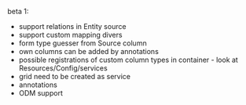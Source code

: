 beta 1:

 - support relations in Entity source
 - support custom mapping divers
 - form type guesser from Source column
 - own columns can be added by annotations
 - possible registrations of custom column types in container - look at Resources/Config/services
 - grid need to be created as service
 - annotations
 - ODM support